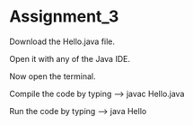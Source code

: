 # Assignment_3
Download the Hello.java file.

Open it with any of the Java IDE.

Now open the terminal.

Compile the code by typing --> javac Hello.java

Run the code by typing --> java Hello
